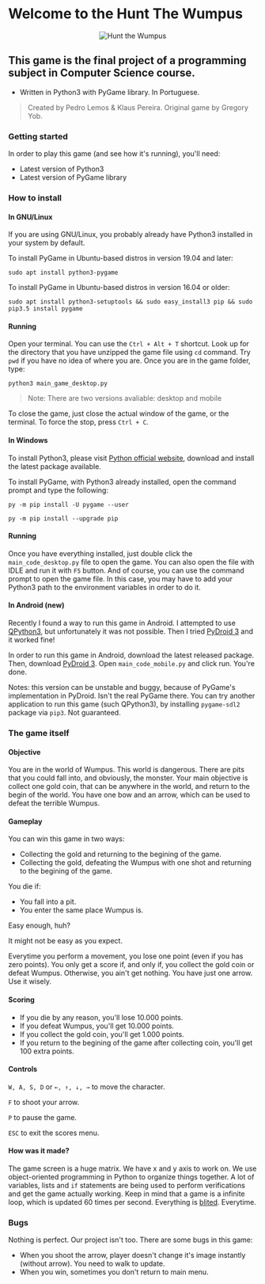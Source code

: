 # Welcome to the Hunt The Wumpus

<p align="center">
  <img src="https://github.com/pedrolemoz/huntthewumpus/blob/master/assets/logo.png" alt="Hunt the Wumpus"/>

## This game  is the final project of a programming subject in Computer Science course.

* Written in Python3 with PyGame library. In Portuguese.

> Created by Pedro Lemos & Klaus Pereira.
> Original game by Gregory Yob.

### Getting started

In order to play this game (and see how it's running), you'll need:

* Latest version of Python3
* Latest version of PyGame library

### How to install

#### In GNU/Linux

  If you are using GNU/Linux, you probably already have Python3 installed in your system by default.
  
  To install PyGame in Ubuntu-based distros in version 19.04 and later:
  
  ```
  sudo apt install python3-pygame
  ```

  To install PyGame in Ubuntu-based distros in version 16.04 or older:

  ```
  sudo apt install python3-setuptools && sudo easy_install3 pip && sudo pip3.5 install pygame
  ```

#### Running

  Open your terminal. You can use the ```Ctrl + Alt + T``` shortcut.
  Look up for the directory that you have unzipped the game file using ```cd``` command. Try ```pwd``` if you have no idea of where you are.
  Once you are in the game folder, type:

  ```
  python3 main_game_desktop.py
  ```
  > Note: There are two versions avaliable: desktop and mobile

  To close the game, just close the actual window of the game, or the terminal.
  To force the stop, press ```Ctrl + C```.

#### In Windows

  To install Python3, please visit [Python official website](https://www.python.org/downloads/), download and install the latest package available.

  To install PyGame, with Python3 already installed, open the command prompt and type the following:

  ```
  py -m pip install -U pygame --user
  ```

  ```
  py -m pip install --upgrade pip
  ```

#### Running

  Once you have everything installed, just double click the ```main_code_desktop.py``` file to open the game.
  You can also open the file with IDLE and run it with ```F5``` button.
  And of course, you can use the command prompt to open the game file.
  In this case, you may have to add your Python3 path to the environment variables in order to do it.

#### In Android (new)

  Recently I found a way to run this game in Android. I attempted to use [QPython3](https://play.google.com/store/apps/details?id=org.qpython.qpy3), but unfortunately it was not possible.
  Then I tried [PyDroid 3](https://play.google.com/store/apps/details?id=ru.iiec.pydroid3) and it worked fine!
  
  In order to run this game in Android, download the latest released package.
  Then, download [PyDroid 3](https://play.google.com/store/apps/details?id=ru.iiec.pydroid3).
  Open ```main_code_mobile.py``` and click run. You're done.

  Notes: this version can be unstable and buggy, because of PyGame's implementation in PyDroid. Isn't the real PyGame there.
  You can try another application to run this game (such QPython3), by installing ```pygame-sdl2``` package via ```pip3```. Not guaranteed.

### The game itself


#### Objective

  You are in the world of Wumpus. This world is dangerous.
  There are pits that you could fall into, and obviously, the monster.
  Your main objective is collect one gold coin, that can be anywhere in the world, and return to the begin of the world.
  You have one bow and an arrow, which can be used to defeat the terrible Wumpus.

#### Gameplay

  You can win this game in two ways:

  - Collecting the gold and returning to the begining of the game.
  - Collecting the gold, defeating the Wumpus with one shot and returning to the begining of the game.

  You die if:
  
  - You fall into a pit.
  - You enter the same place Wumpus is.

  Easy enough, huh?

  It might not be easy as you expect.

  Everytime you perform a movement, you lose one point (even if you has zero points).
  You only get a score if, and only if, you collect the gold coin or defeat Wumpus. Otherwise, you ain't get nothing.
  You have just one arrow. Use it wisely.

  #### Scoring

  - If you die by any reason, you'll lose 10.000 points.
  - If you defeat Wumpus, you'll get 10.000 points.
  - If you collect the gold coin, you'll get 1.000 points.
  - If you return to the begining of the game after collecting coin, you'll get 100 extra points.

  #### Controls

  ```W, A, S, D``` or ```←, ↑, ↓, →``` to move the character.
  
  ```F``` to shoot your arrow.
  
  ```P``` to pause the game.
  
  ```ESC``` to exit the scores menu.

#### How was it made?

  The game screen is a huge matrix. We have x and y axis to work on.
  We use object-oriented programming in Python to organize things together.
  A lot of variables, lists and ```if``` statements are being used to perform verifications and get the game actually working.
  Keep in mind that a game is a infinite loop, which is updated 60 times per second. Everything is [blited](https://www.pygame.org/docs/ref/surface.html#pygame.Surface.blit). Everytime.

### Bugs

  Nothing is perfect. Our project isn't too. There are some bugs in this game:

  - When you shoot the arrow, player doesn't change it's image instantly (without arrow). You need to walk to update.
  - When you win, sometimes you don't return to main menu.
